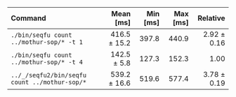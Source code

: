 | Command | Mean [ms] | Min [ms] | Max [ms] | Relative |
|:---|---:|---:|---:|---:|
| `./bin/seqfu count ../mothur-sop/* -t 1` | 416.5 ± 15.2 | 397.8 | 440.9 | 2.92 ± 0.16 |
| `./bin/seqfu count ../mothur-sop/* -t 4` | 142.5 ± 5.8 | 127.3 | 152.3 | 1.00 |
| `../_/seqfu2/bin/seqfu count ../mothur-sop/*` | 539.2 ± 16.6 | 519.6 | 577.4 | 3.78 ± 0.19 |
